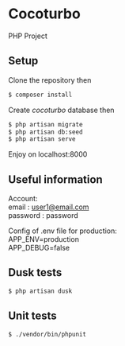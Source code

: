 # Cocoturbo
PHP Project

## Setup

Clone the repository then
```sh
$ composer install
```
Create *cocoturbo* database then
```sh
$ php artisan migrate
$ php artisan db:seed
$ php artisan serve
```
Enjoy on localhost:8000

## Useful information

Account: \
email : user1@email.com \
password : password

Config of .env file for production: \
APP_ENV=production \
APP_DEBUG=false

## Dusk tests

```sh
$ php artisan dusk
```

## Unit tests

```sh
$ ./vendor/bin/phpunit
```